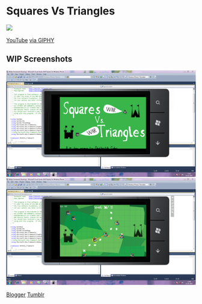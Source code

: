 Squares Vs Triangles
===
[![](https://raw.githubusercontent.com/Bitsits/Squares-vs-Triangles/master/Blog/KFW3qGwTzhHBakLC37.gif)][video]

[YouTube][video] [via GIPHY](https://giphy.com/gifs/KFW3qGwTzhHBakLC37)

[video]: https://youtu.be/ZgdzLgq55us

WIP Screenshots
---
![](11-02-2011_1320%20Untitled1.png)
![](11-02-2011_1321%20Untitled2.png)

[Blogger](https://bitsits.blogspot.com/2011/02/squares-vs-triangles-trailer.html)
[Tumblr](https://bitsits.tumblr.com/post/96208860010/squares-vs-triangles-trailer-check-out-the-new)
